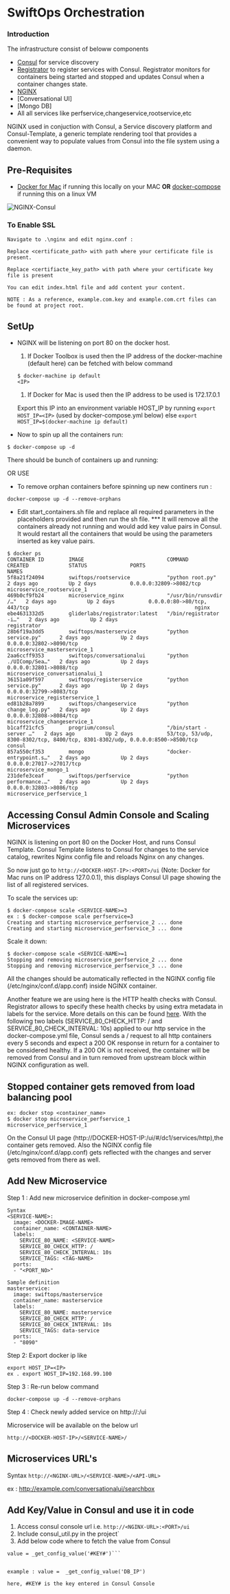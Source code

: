 # SwiftOps Orchestration

### Introduction

The infrastructure consist of beloww components

* [Consul](http://www.consul.io) for service discovery
* [Registrator](https://github.com/gliderlabs/registrator) to register services with Consul. Registrator monitors for containers being started and stopped and updates Consul when a container changes state.
* [NGINX](http://nginx.org/)
* [Conversational UI] 
* [Mongo DB]
* All all services like perfservice,changeservice,rootservice,etc


NGINX used in conjuction with Consul, a Service discovery platform and Consul-Template, a generic template rendering tool that provides a convenient way to populate values from Consul into the file system using a daemon.


## Pre-Requisites

* [Docker for Mac](https://www.docker.com/products/docker#/mac) if running this locally on your MAC **OR** 
[docker-compose](https://docs.docker.com/compose/install) if running this on a linux VM

![NGINX-Consul](image.png)

### To Enable SSL
    Navigate to .\nginx and edit nginx.conf :
    
	Replace <certificate_path> with path where your certificate file is present.
	
	Replace <certifiacte_key_path> with path where your certificate key file is present
	
	You can edit index.html file and add content your content.
	
	NOTE : As a reference, example.com.key and example.com.crt files can be found at project root.


## SetUp

* NGINX will be listening on port 80 on the docker host.
     1. If Docker Toolbox is used then the IP address of the docker-machine (default here) can be fetched with below command

     ```
     $ docker-machine ip default
     <IP>
     ```
     1. If Docker for Mac is used then the IP address to be used is 172.17.0.1

     Export this IP into an environment variable HOST_IP by running `export HOST_IP=<IP>` (used by docker-compose.yml below)
	 else `export HOST_IP=$(docker-machine ip default)`

* Now to spin up all the containers run: 

```
$ docker-compose up -d
```
There should be bunch of containers up and running:

OR USE
 
* To remove orphan containers before spinning up new continers run :
```
docker-compose up -d --remove-orphans
```
* Edit start_containers.sh file and replace all required parameters in the placeholders provided and then run the sh file.
	*** It will remove all the containers already not running and would add key value pairs in Consul.
	It would restart all the containers that would be using the parameters inserted as key value pairs.

```
$ docker ps           
CONTAINER ID        IMAGE                           COMMAND                  CREATED             STATUS              PORTS                                                                            NAMES
5f8a21f24094        swiftops/rootservice            "python root.py"         2 days ago          Up 2 days           0.0.0.0:32809->8082/tcp                                                          microservice_rootservice_1
469b0cf9fb24        microservice_nginx              "/usr/bin/runsvdir /…"   2 days ago          Up 2 days           0.0.0.0:80->80/tcp, 443/tcp                                                      nginx
ebe4631332d5        gliderlabs/registrator:latest   "/bin/registrator -i…"   2 days ago          Up 2 days                                                                                            registrator
28b6f19a3dd5        swiftops/masterservice          "python service.py"      2 days ago          Up 2 days           0.0.0.0:32802->8090/tcp                                                          microservice_masterservice_1
2aa6ccff9353        swiftops/conversationalui       "python ./UIComp/Sea…"   2 days ago          Up 2 days           0.0.0.0:32801->8088/tcp                                                          microservice_conversationalui_1
36151a09f597        swiftops/registerservice        "python service.py"      2 days ago          Up 2 days           0.0.0.0:32799->8083/tcp                                                          microservice_registerservice_1
ed81b28a7899        swiftops/changeservice          "python change_log.py"   2 days ago          Up 2 days           0.0.0.0:32808->8084/tcp                                                          microservice_changeservice_1
b1caff21cfc5        progrium/consul                 "/bin/start -server …"   2 days ago          Up 2 days           53/tcp, 53/udp, 8300-8302/tcp, 8400/tcp, 8301-8302/udp, 0.0.0.0:8500->8500/tcp   consul
857a550cf353        mongo                           "docker-entrypoint.s…"   2 days ago          Up 2 days           0.0.0.0:27017->27017/tcp                                                         microservice_mongo_1
231defe3ceaf        swiftops/perfservice            "python performance.…"   2 days ago          Up 2 days           0.0.0.0:32803->8086/tcp                                                          microservice_perfservice_1

```

## Accessing Consul Admin Console and Scaling Microservices

NGINX is listening on port 80 on the Docker Host, and runs Consul Template. Consul Template listens to Consul for changes to the service catalog, rewrites Nginx config file and reloads Nginx on any changes. 

So now just go to `http://<DOCKER-HOST-IP>:<PORT>/ui` (Note: Docker for Mac runs on IP address 127.0.0.1), this displays Consul UI page showing the list of all registered services.

To scale the services up:

```
$ docker-compose scale <SERVICE-NAME>=3
ex : $ docker-compose scale perfservice=3
Creating and starting microservice_perfservice_2 ... done
Creating and starting microservice_perfservice_3 ... done
```

Scale it down:

```
$ docker-compose scale <SERVICE-NAME>=1
Stopping and removing microservice_perfservice_2 ... done
Stopping and removing microservice_perfservice_3 ... done
```

All the changes should be automatically reflected in the NGINX config file (/etc/nginx/conf.d/app.conf) inside NGINX container. 

Another feature we are using here is the HTTP health checks with Consul. Registrator allows to specify these health checks by using extra metadata in labels for the service. More details on this can be found [here](http://gliderlabs.com/registrator/latest/user/backends/#consul). 
With the following two labels (SERVICE_80_CHECK_HTTP: / and SERVICE_80_CHECK_INTERVAL: 10s) applied to our http service in the docker-compose.yml file, Consul sends a / request to all http containers every 5 seconds and expect a 200 OK response in return for a container to be considered healthy. If a 200 OK is not received, the container will be removed from Consul and in turn removed from upstream block within NGINX configuration as well.

## Stopped container gets removed from load balancing pool
```
ex: docker stop <container_name>
$ docker stop microservice_perfservice_1
microservice_perfservice_1
```
On the Consul UI page (http://DOCKER-HOST-IP:<PORT>/ui/#/dc1/services/http),the container gets removed. Also the NGINX config file (/etc/nginx/conf.d/app.conf) gets reflected with the changes and server gets removed from there as well.

## Add New Microservice 

Step 1 : Add new microservice definition in docker-compose.yml

```
Syntax
<SERVICE-NAME>:
  image: <DOCKER-IMAGE-NAME>
  container_name: <CONTAINER-NAME>
  labels:
    SERVICE_80_NAME: <SERVICE-NAME>
    SERVICE_80_CHECK_HTTP: /
    SERVICE_80_CHECK_INTERVAL: 10s
	SERVICE_TAGS: <TAG-NAME>
  ports:
  - "<PORT_NO>"

Sample definition
masterservice:
  image: swiftops/masterservice
  container_name: masterservice
  labels:
    SERVICE_80_NAME: masterservice
    SERVICE_80_CHECK_HTTP: /
    SERVICE_80_CHECK_INTERVAL: 10s
	SERVICE_TAGS: data-service
  ports:
  - "8090"
```

Step 2: Export docker ip like
```
export HOST_IP=<IP>
ex . export HOST_IP=192.168.99.100
```

Step 3 : Re-run below command

```
docker-compose up -d --remove-orphans
```
Step 4 : Check newly added service on http://<DOCKER-HOST-IP>:<PORT>/ui

Microservice will be available on the below url

```
http://<DOCKER-HOST-IP>/<SERVICE-NAME>/
```

## Microservices URL's
Syntax
`http://<NGINX-URL>/<SERVICE-NAME>/<API-URL>`

ex : 
http://example.com/conversationalui/searchbox


## Add Key/Value in Consul and use it in code
1. Access consul console url i.e.  `http://<NGINX-URL>:<PORT>/ui`
2. Include consul_util.py in the project`
3. Add below code where to fetch the value from Consul

```from consul_util import _get_config_value
value = _get_config_value('#KEY#')```


example : value =  _get_config_value('DB_IP')

here, #KEY# is the key entered in Consul Console
  